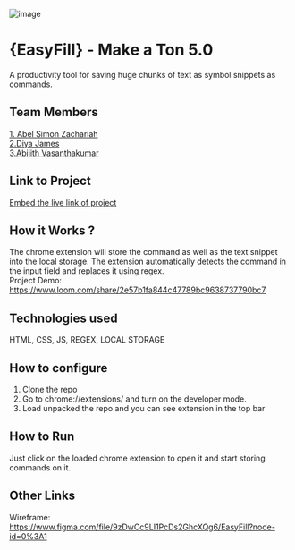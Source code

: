 ![image](https://user-images.githubusercontent.com/92361680/197824476-464d420d-26a6-4df5-aef3-99214fac1388.png)


# {EasyFill} - Make a Ton 5.0
A productivity tool for saving huge chunks of text as symbol snippets as commands.
## Team Members
[1. Abel Simon Zachariah](abelzach)   
[2.Diya James](DiyaJames)   
[3.Abijith Vasanthakumar](Abjcodes)   

## Link to Project
[Embed the live link of project](live_link)

## How it Works ?
The chrome extension will store the command as well as the text snippet into the local storage. The extension automatically detects the command in the input field and replaces it using regex.  
Project Demo: https://www.loom.com/share/2e57b1fa844c47789bc9638737790bc7

## Technologies used
HTML, CSS, JS, REGEX, LOCAL STORAGE

## How to configure
1. Clone the repo
2. Go to chrome://extensions/ and turn on the developer mode.
3. Load unpacked the repo and you can see extension in the top bar

## How to Run
Just click on the loaded chrome extension to open it and start storing commands on it.

## Other Links
Wireframe: https://www.figma.com/file/9zDwCc9LI1PcDs2GhcXQg6/EasyFill?node-id=0%3A1
